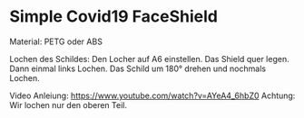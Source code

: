 
# Simple Covid19 FaceShield #

Material: PETG oder ABS

Lochen des Schildes:
Den Locher auf A6 einstellen. Das Shield quer legen. Dann einmal links Lochen. Das Schild um 180° drehen und nochmals Lochen.

Video Anleiung: https://www.youtube.com/watch?v=AYeA4_6hbZ0
Achtung: Wir lochen nur den oberen Teil. 
